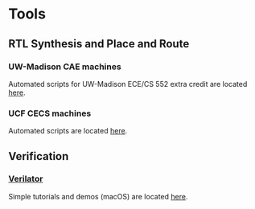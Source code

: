 # Tools

## RTL Synthesis and Place and Route

### UW-Madison CAE machines
Automated scripts for UW-Madison ECE/CS 552 extra credit are located [here](https://github.com/UnaryLab/Tools/tree/main/script-auto-syn-pr-uw-madison-cae).

### UCF CECS machines
Automated scripts are located [here](https://github.com/UnaryLab/Tools/tree/main/script-auto-syn-pr-ucf-cecs).

## Verification

### [Verilator](https://www.veripool.org/verilator/)
Simple tutorials and demos (macOS) are located [here](https://github.com/UnaryLab/Tools/tree/main/verilator-tutorial).


